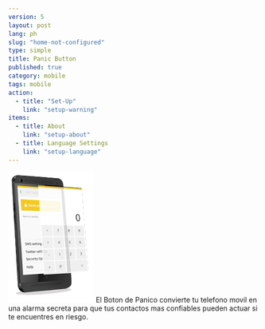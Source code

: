 ```yaml
---
version: 5
layout: post
lang: ph
slug: "home-not-configured"
type: simple
title: Panic Button
published: true
category: mobile
tags: mobile
action: 
  - title: "Set-Up"
    link: "setup-warning"
items: 
  - title: About
    link: "setup-about"
  - title: Language Settings
    link: "setup-language"
---
```


![Illustration](/media/mobile/home-not-configured.png) El Boton de Panico convierte tu telefono movil en una alarma secreta para que tus contactos mas confiables pueden actuar si te encuentres en riesgo.